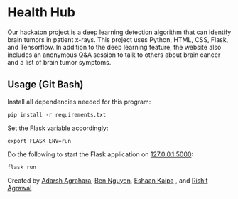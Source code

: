 # Health Hub

Our hackaton project is a deep learning detection algorithm that can identify brain tumors in patient x-rays. This project uses Python, HTML, CSS, Flask, and Tensorflow. In addition to the deep learning feature, the website also includes an anonymous Q&A session to talk to others about brain cancer and a list of brain tumor symptoms.

## Usage (Git Bash)

Install all dependencies needed for this program:
```
pip install -r requirements.txt
```

Set the Flask variable accordingly:
```
export FLASK_ENV=run
```

Do the following to start the Flask application on [127.0.0.1:5000](url):
```
flask run
```


Created by [Adarsh Agrahara](https://github.com/boogeyman-is-back-at-crabfest), [Ben Nguyen](https://github.com/BenVN123), [Eshaan Kaipa](https://github.com/epicesh) , and [Rishit Agrawal](https://github.com/RishitAgrawal06)

